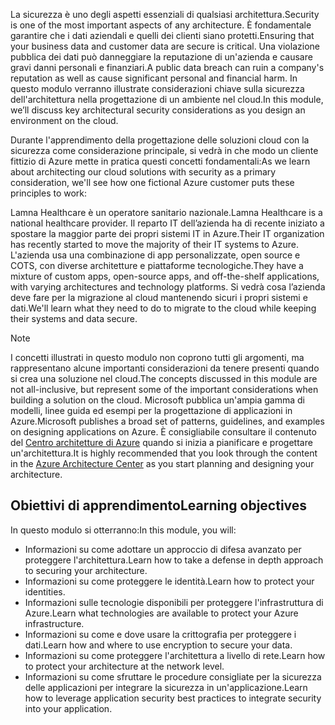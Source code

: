 <span data-ttu-id="44bbd-101">La sicurezza è uno degli aspetti essenziali di qualsiasi architettura.</span><span class="sxs-lookup"><span data-stu-id="44bbd-101">Security is one of the most important aspects of any architecture.</span></span> <span data-ttu-id="44bbd-102">È fondamentale garantire che i dati aziendali e quelli dei clienti siano protetti.</span><span class="sxs-lookup"><span data-stu-id="44bbd-102">Ensuring that your business data and customer data are secure is critical.</span></span> <span data-ttu-id="44bbd-103">Una violazione pubblica dei dati può danneggiare la reputazione di un'azienda e causare gravi danni personali e finanziari.</span><span class="sxs-lookup"><span data-stu-id="44bbd-103">A public data breach can ruin a company's reputation as well as cause significant personal and financial harm.</span></span> <span data-ttu-id="44bbd-104">In questo modulo verranno illustrate considerazioni chiave sulla sicurezza dell'architettura nella progettazione di un ambiente nel cloud.</span><span class="sxs-lookup"><span data-stu-id="44bbd-104">In this module, we’ll discuss key architectural security considerations as you design an environment on the cloud.</span></span>

<span data-ttu-id="44bbd-105">Durante l'apprendimento della progettazione delle soluzioni cloud con la sicurezza come considerazione principale, si vedrà in che modo un cliente fittizio di Azure mette in pratica questi concetti fondamentali:</span><span class="sxs-lookup"><span data-stu-id="44bbd-105">As we learn about architecting our cloud solutions with security as a primary consideration, we'll see how one fictional Azure customer puts these principles to work:</span></span>

<span data-ttu-id="44bbd-106">Lamna Healthcare è un operatore sanitario nazionale.</span><span class="sxs-lookup"><span data-stu-id="44bbd-106">Lamna Healthcare is a national healthcare provider.</span></span> <span data-ttu-id="44bbd-107">Il reparto IT dell’azienda ha di recente iniziato a spostare la maggior parte dei propri sistemi IT in Azure.</span><span class="sxs-lookup"><span data-stu-id="44bbd-107">Their IT organization has recently started to move the majority of their IT systems to Azure.</span></span> <span data-ttu-id="44bbd-108">L'azienda usa una combinazione di app personalizzate, open source e COTS, con diverse architetture e piattaforme tecnologiche.</span><span class="sxs-lookup"><span data-stu-id="44bbd-108">They have a mixture of custom apps, open-source apps, and off-the-shelf applications, with varying architectures and technology platforms.</span></span> <span data-ttu-id="44bbd-109">Si vedrà cosa l’azienda deve fare per la migrazione al cloud mantenendo sicuri i propri sistemi e dati.</span><span class="sxs-lookup"><span data-stu-id="44bbd-109">We'll learn what they need to do to migrate to the cloud while keeping their systems and data secure.</span></span>

> [!NOTE]
> <span data-ttu-id="44bbd-110">I concetti illustrati in questo modulo non coprono tutti gli argomenti, ma rappresentano alcune importanti considerazioni da tenere presenti quando si crea una soluzione nel cloud.</span><span class="sxs-lookup"><span data-stu-id="44bbd-110">The concepts discussed in this module are not all-inclusive, but represent some of the important considerations when building a solution on the cloud.</span></span> <span data-ttu-id="44bbd-111">Microsoft pubblica un'ampia gamma di modelli, linee guida ed esempi per la progettazione di applicazioni in Azure.</span><span class="sxs-lookup"><span data-stu-id="44bbd-111">Microsoft publishes a broad set of patterns, guidelines, and examples on designing applications on Azure.</span></span> <span data-ttu-id="44bbd-112">È consigliabile consultare il contenuto del [Centro architetture di Azure](https://docs.microsoft.com/azure/architecture/) quando si inizia a pianificare e progettare un'architettura.</span><span class="sxs-lookup"><span data-stu-id="44bbd-112">It is highly recommended that you look through the content in the [Azure Architecture Center](https://docs.microsoft.com/azure/architecture/) as you start planning and designing your architecture.</span></span>

## <a name="learning-objectives"></a><span data-ttu-id="44bbd-113">Obiettivi di apprendimento</span><span class="sxs-lookup"><span data-stu-id="44bbd-113">Learning objectives</span></span>

<span data-ttu-id="44bbd-114">In questo modulo si otterranno:</span><span class="sxs-lookup"><span data-stu-id="44bbd-114">In this module, you will:</span></span>

- <span data-ttu-id="44bbd-115">Informazioni su come adottare un approccio di difesa avanzato per proteggere l'architettura.</span><span class="sxs-lookup"><span data-stu-id="44bbd-115">Learn how to take a defense in depth approach to securing your architecture.</span></span>
- <span data-ttu-id="44bbd-116">Informazioni su come proteggere le identità.</span><span class="sxs-lookup"><span data-stu-id="44bbd-116">Learn how to protect your identities.</span></span>
- <span data-ttu-id="44bbd-117">Informazioni sulle tecnologie disponibili per proteggere l'infrastruttura di Azure.</span><span class="sxs-lookup"><span data-stu-id="44bbd-117">Learn what technologies are available to protect your Azure infrastructure.</span></span>
- <span data-ttu-id="44bbd-118">Informazioni su come e dove usare la crittografia per proteggere i dati.</span><span class="sxs-lookup"><span data-stu-id="44bbd-118">Learn how and where to use encryption to secure your data.</span></span>
- <span data-ttu-id="44bbd-119">Informazioni su come proteggere l'architettura a livello di rete.</span><span class="sxs-lookup"><span data-stu-id="44bbd-119">Learn how to protect your architecture at the network level.</span></span>
- <span data-ttu-id="44bbd-120">Informazioni su come sfruttare le procedure consigliate per la sicurezza delle applicazioni per integrare la sicurezza in un'applicazione.</span><span class="sxs-lookup"><span data-stu-id="44bbd-120">Learn how to leverage application security best practices to integrate security into your application.</span></span>